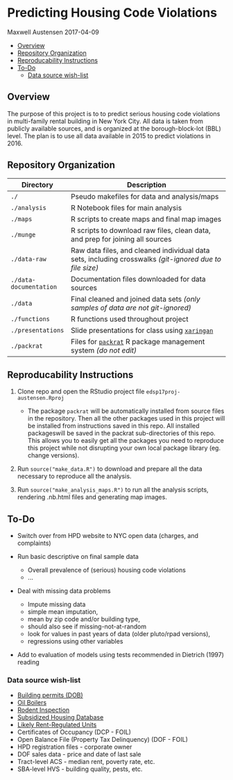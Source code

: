Predicting Housing Code Violations
================
Maxwell Austensen
2017-04-09

-   [Overview](#overview)
-   [Repository Organization](#repository-organization)
-   [Reproducability Instructions](#reproducability-instructions)
-   [To-Do](#to-do)
    -   [Data source wish-list](#data-source-wish-list)

Overview
--------

The purpose of this project is to to predict serious housing code violations in multi-family rental building in New York City. All data is taken from publicly available sources, and is organized at the borough-block-lot (BBL) level. The plan is to use all data available in 2015 to predict violations in 2016.

Repository Organization
-----------------------

<table>
<colgroup>
<col width="19%" />
<col width="80%" />
</colgroup>
<thead>
<tr class="header">
<th>Directory</th>
<th>Description</th>
</tr>
</thead>
<tbody>
<tr class="odd">
<td><code>./</code></td>
<td>Pseudo makefiles for data and analysis/maps</td>
</tr>
<tr class="even">
<td><code>./analysis</code></td>
<td>R Notebook files for main analysis</td>
</tr>
<tr class="odd">
<td><code>./maps</code></td>
<td>R scripts to create maps and final map images</td>
</tr>
<tr class="even">
<td><code>./munge</code></td>
<td>R scripts to download raw files, clean data, and prep for joining all sources</td>
</tr>
<tr class="odd">
<td><code>./data-raw</code></td>
<td>Raw data files, and cleaned individual data sets, including crosswalks <em>(git-ignored due to file size)</em></td>
</tr>
<tr class="even">
<td><code>./data-documentation</code></td>
<td>Documentation files downloaded for data sources</td>
</tr>
<tr class="odd">
<td><code>./data</code></td>
<td>Final cleaned and joined data sets <em>(only samples of data are not git-ignored)</em></td>
</tr>
<tr class="even">
<td><code>./functions</code></td>
<td>R functions used throughout project</td>
</tr>
<tr class="odd">
<td><code>./presentations</code></td>
<td>Slide presentations for class using <a href="https://github.com/yihui/xaringan"><code>xaringan</code></a></td>
</tr>
<tr class="even">
<td><code>./packrat</code></td>
<td>Files for <a href="https://rstudio.github.io/packrat/"><code>packrat</code></a> R package management system <em>(do not edit)</em></td>
</tr>
</tbody>
</table>

Reproducability Instructions
----------------------------

1.  Clone repo and open the RStudio project file `edsp17proj-austensen.Rproj`
    -   The package `packrat` will be automatically installed from source files in the repository. Then all the other packages used in this project will be installed from instructions saved in this repo. All installed packageswill be saved in the packrat sub-directories of this repo. This allows you to easily get all the packages you need to reproduce this project while not disrupting your own local package library (eg. change versions).

2.  Run `source("make_data.R")` to download and prepare all the data necessary to reproduce all the analysis.
3.  Run `source("make_analysis_maps.R")` to run all the analysis scripts, rendering .nb.html files and generating map images.

To-Do
-----

-   Switch over from HPD website to NYC open data (charges, and complaints)

-   Run basic descriptive on final sample data
    -   Overall prevalence of (serious) housing code violations
    -   ...
-   Deal with missing data problems
    -   Impute missing data
    -   simple mean imputation,
    -   mean by zip code and/or building type,
    -   should also see if missing-not-at-random
    -   look for values in past years of data (older pluto/rpad versions),
    -   regressions using other variables
-   Add to evaluation of models using tests recommended in Dietrich (1997) reading

### Data source wish-list

-   [Building permits (DOB)](https://data.cityofnewyork.us/Housing-Development/DOB-Job-Application-Filings/ic3t-wcy2)
-   [Oil Boilers](https://data.cityofnewyork.us/Housing-Development/Oil-Boilers-Detailed-Fuel-Consumption-and-Building/jfzu-yy6n)
-   [Rodent Inspection](https://data.cityofnewyork.us/Health/Rodent-Inspection/p937-wjvj)
-   [Subsidized Housing Database](http://app.coredata.nyc/)
-   [Likely Rent-Regulated Units](http://taxbills.nyc/)
-   Certificates of Occupancy (DCP - FOIL)
-   Open Balance File (Property Tax Delinquency) (DOF - FOIL)
-   HPD registration files - corporate owner
-   DOF sales data - price and date of last sale
-   Tract-level ACS - median rent, poverty rate, etc.
-   SBA-level HVS - building quality, pests, etc.
